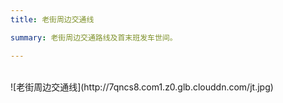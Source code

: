 ```yaml
---
title: 老街周边交通线

summary: 老街周边交通路线及首末班发车世间。

---
```


</br>   
![老街周边交通线](http://7qncs8.com1.z0.glb.clouddn.com/jt.jpg)
